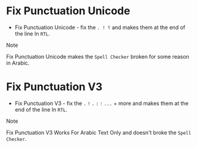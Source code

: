 # Fix Punctuation Unicode

- Fix Punctuation Unicode - fix the `. ! ؟` and makes them at the end of the line In `RTL`.

> [!NOTE]
> Fix Punctuation Unicode makes the `Spell Checker` broken for some reason in Arabic.


# Fix Punctuation V3

- Fix Punctuation V3 - fix the `.` `!` `،` `:` `؛` `...` + more and makes them at the end of the line In `RTL`.

> [!NOTE]
> Fix Punctuation V3 Works For Arabic Text Only and doesn't broke the `Spell Checker`.
